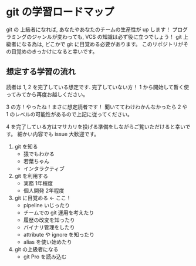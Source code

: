 # git の学習ロードマップ

git の 上級者になれば, あなたやあなたのチームの生産性が up します！
プログラミングのジャンルが変わっても, VCS の知識は必ず役に立つでしょう！
git 上級者になる為は, どこかで git に目覚める必要があります。
このリポジトリがその目覚めのきっかけになると幸いです。

## 想定する学習の流れ

読者は 1, 2 を完了している想定です.
完了していない方！ 1 から開始して暫く使ってみてから再度お越しください。

3 の方！やったね！まさに想定読者です！
聞いててわけわかんなかったら 2 や 1 のレベルの可能性があるので上記に従ってください。

4 を完了している方はマサカリを投げる準備をしながらご覧いただけると幸いです。
細かい内容でも issue 大歓迎です。

1. git を知る
    - 猿でもわかる
    - 若葉ちゃん
    - インタラクティブ
2. git を利用する
    - 実務 1年程度
    - 個人開発 2年程度
3. git に目覚める ← ここ！
    - pipeline いじったり
    - チームでの git 運用を考えたり
    - 履歴の改変を知ったり
    - バイナリ管理をしたり
    - attribute や ignore を知ったり
    - alias を使い始めたり
4. git の上級者になる
    - git Pro を読み込む
